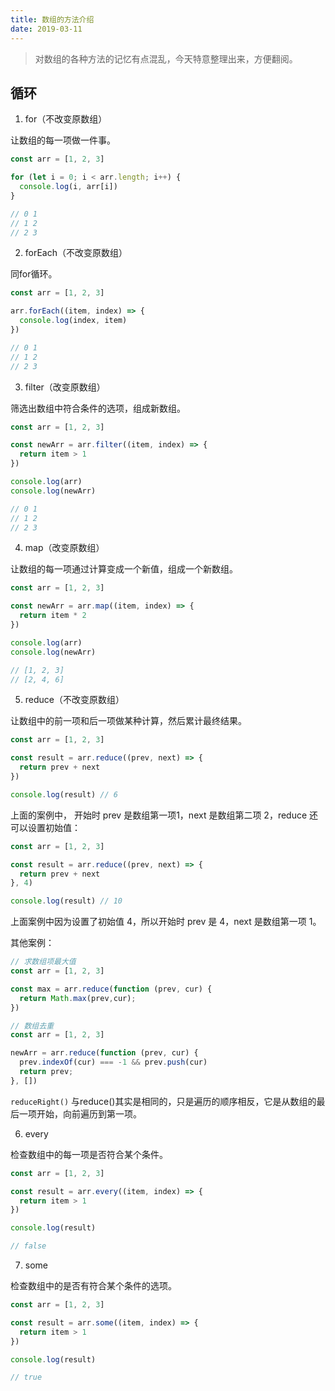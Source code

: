 ```yaml
---
title: 数组的方法介绍
date: 2019-03-11
---
```


> 对数组的各种方法的记忆有点混乱，今天特意整理出来，方便翻阅。

<!-- more -->

## 循环

1. for（不改变原数组）

让数组的每一项做一件事。

```js
const arr = [1, 2, 3]

for (let i = 0; i < arr.length; i++) {
  console.log(i, arr[i])
}

// 0 1
// 1 2
// 2 3
```

2. forEach（不改变原数组）

同for循环。

```js
const arr = [1, 2, 3]

arr.forEach((item, index) => {
  console.log(index, item)
})

// 0 1
// 1 2
// 2 3
```

3. filter（改变原数组）

筛选出数组中符合条件的选项，组成新数组。

```js
const arr = [1, 2, 3]

const newArr = arr.filter((item, index) => {
  return item > 1
})

console.log(arr)
console.log(newArr)

// 0 1
// 1 2
// 2 3
```

4. map（改变原数组）

让数组的每一项通过计算变成一个新值，组成一个新数组。

```js
const arr = [1, 2, 3]

const newArr = arr.map((item, index) => {
  return item * 2
})

console.log(arr)
console.log(newArr)

// [1, 2, 3]
// [2, 4, 6]
```

5. reduce（不改变原数组）

让数组中的前一项和后一项做某种计算，然后累计最终结果。

```js
const arr = [1, 2, 3]

const result = arr.reduce((prev, next) => {
  return prev + next
})

console.log(result) // 6
```

上面的案例中， 开始时 prev 是数组第一项1，next 是数组第二项 2，reduce 还可以设置初始值：

```js
const arr = [1, 2, 3]

const result = arr.reduce((prev, next) => {
  return prev + next
}, 4)

console.log(result) // 10
```

上面案例中因为设置了初始值 4，所以开始时 prev 是 4，next 是数组第一项 1。

其他案例：

```js
// 求数组项最大值
const arr = [1, 2, 3]

const max = arr.reduce(function (prev, cur) {
  return Math.max(prev,cur);
})
```

```js
// 数组去重
const arr = [1, 2, 3]

newArr = arr.reduce(function (prev, cur) {
  prev.indexOf(cur) === -1 && prev.push(cur)
  return prev;
}, [])
```

`reduceRight()` 与reduce()其实是相同的，只是遍历的顺序相反，它是从数组的最后一项开始，向前遍历到第一项。

6. every

检查数组中的每一项是否符合某个条件。

```js
const arr = [1, 2, 3]

const result = arr.every((item, index) => {
  return item > 1
})

console.log(result)

// false
```

7. some

检查数组中的是否有符合某个条件的选项。

```js
const arr = [1, 2, 3]

const result = arr.some((item, index) => {
  return item > 1
})

console.log(result)

// true
```
